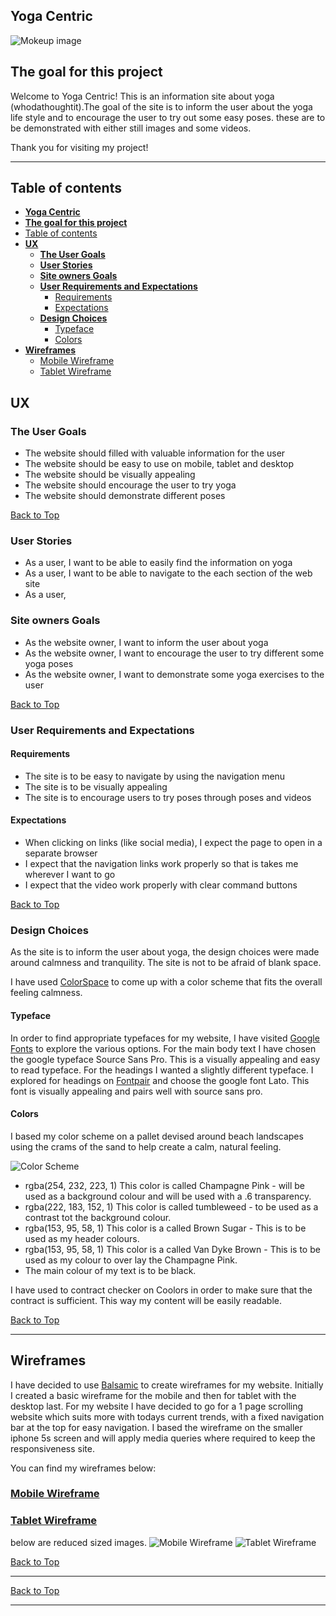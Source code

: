 ## **Yoga Centric**
![Mokeup image](wireframes/mockup-image.jpg)

## **The goal for this project** 

Welcome to Yoga Centric! 
This is an information site about yoga (whodathoughtit).The goal of the site is to inform the user about the yoga life style and to encourage the user to try out some easy poses. these are to be demonstrated with either still images and some videos.

Thank you for visiting my project!

---
<a></a>
## Table of contents 
- [**Yoga Centric**](#yoga-centric)
- [**The goal for this project**](#the-goal-for-this-project)
- [Table of contents](#table-of-contents)
- [**UX**](#ux)
  - [**The User Goals**](#the-user-goals)
  - [**User Stories**](#user-stories)
  - [**Site owners Goals**](#site-owners-goals)
  - [**User Requirements and Expectations**](#user-requirements-and-expectations)
    - [Requirements](#requirements)
    - [Expectations](#expectations)
  - [**Design Choices**](#design-choices)
    - [Typeface](#typeface)
    - [Colors](#colors)
- [**Wireframes**](#wireframes)
  - [Mobile Wireframe](#mobile-wireframe)
  - [Tablet Wireframe](#tablet-wireframe)


<a name="ux"></a>
## **UX**
<a></a>
### **The User Goals**

* The website should filled with valuable information for the user
* The website should be easy to use on mobile, tablet and desktop
* The website should be visually appealing
* The website should encourage the user to try yoga
* The website should demonstrate different poses

[Back to Top](#table-of-contents)

<a></a>
### **User Stories**

* As a user, I want to be able to easily find the information on yoga
* As a user, I want to be able to navigate to the each section of the web site
* As a user, 


<a></a>
### **Site owners Goals**
* As the website owner, I want to inform the user about yoga 
* As the website owner, I want to encourage the user to try different some yoga poses
* As the website owner, I want to demonstrate some yoga exercises to the user

[Back to Top](#table-of-contents)

<a></a>
### **User Requirements and Expectations**
<a></a>
#### Requirements
* The site is to be easy to navigate by using the navigation menu
* The site is to be visually appealing
* The site is to encourage users to try poses through poses and videos

<a></a>
#### Expectations
* When clicking on links (like social media), I expect the page to open in a separate browser
* I expect that the navigation links work properly so that is takes me wherever I want to go
* I expect that the video work properly with clear command buttons 

[Back to Top](#table-of-contents)

<a></a>
### **Design Choices**
As the site is to inform the user about yoga, the design choices were made around calmness and tranquility. The site is not to be afraid of blank space.

I have used [ColorSpace](https://mycolor.space/ "Coolors.co") to come up with a color scheme that fits the overall feeling calmness.

<a></a>
#### Typeface
In order to find appropriate typefaces for my website, I have visited [Google Fonts](https://fonts.google.com/ "Google Fonts") to explore the various options.
For the main body text I have chosen the google typeface Source Sans Pro. This is a visually appealing and easy to read typeface.
For the headings I wanted a slightly different typeface. I explored for headings on [Fontpair](https://www.fontpair.co/ "Font Pair") and choose the google font Lato.
This font is visually appealing and pairs well with source sans pro.


<a></a>
#### Colors
I based my color scheme on a pallet devised around beach landscapes using the crams of the sand to help create a calm, natural feeling. 

![Color Scheme](wireframes/color-scheme.png)

* rgba(254, 232, 223, 1) This color is called Champagne Pink - will be used as  a background colour and will be used with a .6 transparency. 
* rgba(222, 183, 152, 1) This color is called tumbleweed - to be used as a contrast tot the background colour.
* rgba(153, 95, 58, 1) This color is a called Brown Sugar - This is to be used as my header colours.
* rgba(153, 95, 58, 1) This color is a called Van Dyke Brown - This is to be used as my colour to over lay the Champagne Pink.
* The main colour of my text is to be black.


I have used to contract checker on Coolors in order to make sure that the contract is sufficient.
This way my content will be easily readable. 


[Back to Top](#table-of-contents)

--- 
<a></a>
## **Wireframes**
I have decided to use [Balsamic](https://balsamiq.com/wireframes/) to create wireframes for my website. 
Initially I created a basic wireframe for the mobile and then for tablet with the desktop last. 
For my website I have decided to go for a 1 page scrolling website which suits more with todays current trends, with a fixed navigation bar at the top for easy navigation. 
I based the wireframe on the smaller iphone 5s screen and will apply media queries where required to keep the responsiveness site.

You can find my wireframes below:

### [Mobile Wireframe](wireframes/mobile-wireframe.png)
### [Tablet Wireframe](wireframes/tablet-wireframe.png)
below are reduced sized images.
![Mobile Wireframe](wireframes/mobile-wireframe-thumb.png) 
![Tablet Wireframe](wireframes/tablet-wireframe-thumb.png)


[Back to Top](#table-of-contents)

---


[Back to Top](#table-of-contents)

---